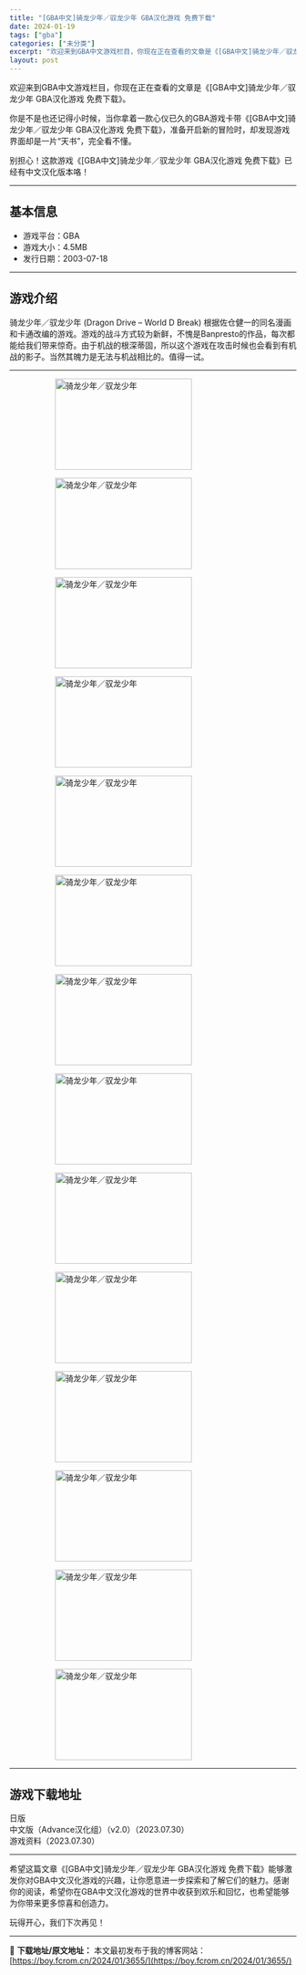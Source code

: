 ```yaml
---
title: "[GBA中文]骑龙少年／驭龙少年 GBA汉化游戏 免费下载"
date: 2024-01-19
tags: ["gba"]
categories: ["未分类"]
excerpt: "欢迎来到GBA中文游戏栏目，你现在正在查看的文章是《[GBA中文]骑龙少年／驭龙少年 GBA汉化游戏 免费下载》。 你是不是也还记得小时候，当你拿着一款心仪已久的GBA游戏卡带《[GBA中文]骑龙少年／驭龙少年 GBA汉化游戏 免费下载》，准备开启新的冒险时，却发现游戏界面却是一片“天书”，完全看不&hellip;"
layout: post
---
```


欢迎来到GBA中文游戏栏目，你现在正在查看的文章是《[GBA中文]骑龙少年／驭龙少年 GBA汉化游戏 免费下载》。

你是不是也还记得小时候，当你拿着一款心仪已久的GBA游戏卡带《[GBA中文]骑龙少年／驭龙少年 GBA汉化游戏 免费下载》，准备开启新的冒险时，却发现游戏界面却是一片“天书”，完全看不懂。

别担心！这款游戏《[GBA中文]骑龙少年／驭龙少年 GBA汉化游戏 免费下载》已经有中文汉化版本咯！ <hr><h2>&#22522;&#26412;&#20449;&#24687;</h2> <ul><li>&#28216;&#25103;&#24179;&#21488;&#65306;GBA</li> <li>&#28216;&#25103;&#22823;&#23567;&#65306;4.5MB</li> <li>&#21457;&#34892;&#26085;&#26399;&#65306;2003-07-18</li> </ul><hr><h2>&#28216;&#25103;&#20171;&#32461;</h2> <p>&#39569;&#40857;&#23569;&#24180;&#65295;&#39533;&#40857;&#23569;&#24180; (Dragon Drive &ndash; World D Break) &#26681;&#25454;&#20304;&#20179;&#20581;&#19968;&#30340;&#21516;&#21517;&#28459;&#30011;&#21644;&#21345;&#36890;&#25913;&#32534;&#30340;&#28216;&#25103;&#12290;&#28216;&#25103;&#30340;&#25112;&#26007;&#26041;&#24335;&#36739;&#20026;&#26032;&#40092;&#65292;&#19981;&#24871;&#26159;Banpresto&#30340;&#20316;&#21697;&#65292;&#27599;&#27425;&#37117;&#33021;&#32473;&#25105;&#20204;&#24102;&#26469;&#24778;&#22855;&#12290;&#30001;&#20110;&#26426;&#25112;&#30340;&#26681;&#28145;&#33922;&#22266;&#65292;&#25152;&#20197;&#36825;&#20010;&#28216;&#25103;&#22312;&#25915;&#20987;&#26102;&#20505;&#20063;&#20250;&#30475;&#21040;&#26377;&#26426;&#25112;&#30340;&#24433;&#23376;&#12290;&#24403;&#28982;&#20854;&#39748;&#21147;&#26159;&#26080;&#27861;&#19982;&#26426;&#25112;&#30456;&#27604;&#30340;&#12290;&#20540;&#24471;&#19968;&#35797;&#12290;</p> <hr><figure><figure><img loading="lazy" decoding="async" width="240" height="160" data-id="1214" src="https://boy.fcrom.cn/wp-content/uploads/2024/01/20240118_65a8d94dd70f0.png" title="&#39569;&#40857;&#23569;&#24180;&#65295;&#39533;&#40857;&#23569;&#24180;-1" alt="骑龙少年／驭龙少年"></figure><figure><img loading="lazy" decoding="async" width="240" height="160" data-id="1215" src="https://boy.fcrom.cn/wp-content/uploads/2024/01/20240118_65a8d94e0b88b.png" title="&#39569;&#40857;&#23569;&#24180;&#65295;&#39533;&#40857;&#23569;&#24180;-2" alt="骑龙少年／驭龙少年"></figure><figure><img loading="lazy" decoding="async" width="240" height="160" data-id="1216" src="https://boy.fcrom.cn/wp-content/uploads/2024/01/20240118_65a8d94e2fdb3.png" title="&#39569;&#40857;&#23569;&#24180;&#65295;&#39533;&#40857;&#23569;&#24180;-3" alt="骑龙少年／驭龙少年"></figure><figure><img loading="lazy" decoding="async" width="240" height="160" data-id="1217" src="https://boy.fcrom.cn/wp-content/uploads/2024/01/20240118_65a8d94e5c65d.png" title="&#39569;&#40857;&#23569;&#24180;&#65295;&#39533;&#40857;&#23569;&#24180;-4" alt="骑龙少年／驭龙少年"></figure><figure><img loading="lazy" decoding="async" width="240" height="160" data-id="1218" src="https://boy.fcrom.cn/wp-content/uploads/2024/01/20240118_65a8d94e7fe27.png" title="&#39569;&#40857;&#23569;&#24180;&#65295;&#39533;&#40857;&#23569;&#24180;-5" alt="骑龙少年／驭龙少年"></figure><figure><img loading="lazy" decoding="async" width="240" height="160" data-id="1219" src="https://boy.fcrom.cn/wp-content/uploads/2024/01/20240118_65a8d94ea7503.png" title="&#39569;&#40857;&#23569;&#24180;&#65295;&#39533;&#40857;&#23569;&#24180;-6" alt="骑龙少年／驭龙少年"></figure><figure><img loading="lazy" decoding="async" width="240" height="160" data-id="1220" src="https://boy.fcrom.cn/wp-content/uploads/2024/01/20240118_65a8d94ecbd6f.png" title="&#39569;&#40857;&#23569;&#24180;&#65295;&#39533;&#40857;&#23569;&#24180;-7" alt="骑龙少年／驭龙少年"></figure><figure><img loading="lazy" decoding="async" width="240" height="160" data-id="1221" src="https://boy.fcrom.cn/wp-content/uploads/2024/01/20240118_65a8d94f07076.png" title="&#39569;&#40857;&#23569;&#24180;&#65295;&#39533;&#40857;&#23569;&#24180;-8" alt="骑龙少年／驭龙少年"></figure><figure><img loading="lazy" decoding="async" width="240" height="160" data-id="1222" src="https://boy.fcrom.cn/wp-content/uploads/2024/01/20240118_65a8d94f2a1dd.png" title="&#39569;&#40857;&#23569;&#24180;&#65295;&#39533;&#40857;&#23569;&#24180;" alt="骑龙少年／驭龙少年"></figure><figure><img loading="lazy" decoding="async" width="240" height="160" data-id="1223" src="https://boy.fcrom.cn/wp-content/uploads/2024/01/20240118_65a8d94f5bbaa.png" title="&#39569;&#40857;&#23569;&#24180;&#65295;&#39533;&#40857;&#23569;&#24180;" alt="骑龙少年／驭龙少年"></figure><figure><img loading="lazy" decoding="async" width="240" height="160" data-id="1224" src="https://boy.fcrom.cn/wp-content/uploads/2024/01/20240118_65a8d94f7ae02.png" title="&#39569;&#40857;&#23569;&#24180;&#65295;&#39533;&#40857;&#23569;&#24180;" alt="骑龙少年／驭龙少年"></figure><figure><img loading="lazy" decoding="async" width="240" height="160" data-id="1225" src="https://boy.fcrom.cn/wp-content/uploads/2024/01/20240118_65a8d94f9a7d3.png" title="&#39569;&#40857;&#23569;&#24180;&#65295;&#39533;&#40857;&#23569;&#24180;" alt="骑龙少年／驭龙少年"></figure><figure><img loading="lazy" decoding="async" width="240" height="160" data-id="1226" src="https://boy.fcrom.cn/wp-content/uploads/2024/01/20240118_65a8d94fb87fa.png" title="&#39569;&#40857;&#23569;&#24180;&#65295;&#39533;&#40857;&#23569;&#24180;" alt="骑龙少年／驭龙少年"></figure><figure><img loading="lazy" decoding="async" width="240" height="160" data-id="1213" src="https://boy.fcrom.cn/wp-content/uploads/2024/01/20240118_65a8d94fd75f3.png" title="&#39569;&#40857;&#23569;&#24180;&#65295;&#39533;&#40857;&#23569;&#24180;" alt="骑龙少年／驭龙少年"></figure></figure><hr><h2>&#28216;&#25103;&#19979;&#36733;&#22320;&#22336;</h2> <div><div> <div> <span></span><span>&#26085;&#29256;</span></div> <div> <span></span><span>&#20013;&#25991;&#29256;&#65288;Advance&#27721;&#21270;&#32452;&#65289;&#65288;v2.0&#65289;&#65288;2023.07.30&#65289;</span></div> <div> <span></span><span>&#28216;&#25103;&#36164;&#26009;&#65288;2023.07.30&#65289;</span></div> </div></div> <hr>
希望这篇文章《[GBA中文]骑龙少年／驭龙少年 GBA汉化游戏 免费下载》能够激发你对GBA中文汉化游戏的兴趣，让你愿意进一步探索和了解它们的魅力。感谢你的阅读，希望你在GBA中文汉化游戏的世界中收获到欢乐和回忆，也希望能够为你带来更多惊喜和创造力。

玩得开心，我们下次再见！

---
📖 **下载地址/原文地址：** 本文最初发布于我的博客网站：[https://boy.fcrom.cn/2024/01/3655/](https://boy.fcrom.cn/2024/01/3655/)
